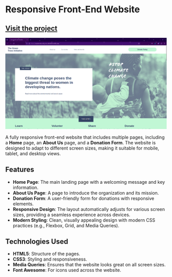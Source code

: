 # Responsive Front-End Website

## [Visit the project](https://euphonious-churros-ebd5d0.netlify.app/)

![Website Screenshot](./Websiteimage.png)

A fully responsive front-end website that includes multiple pages, including a **Home** page, an **About Us** page, and a **Donation Form**. The website is designed to adapt to different screen sizes, making it suitable for mobile, tablet, and desktop views.

## Features
- **Home Page**: The main landing page with a welcoming message and key information.
- **About Us Page**: A page to introduce the organization and its mission.
- **Donation Form**: A user-friendly form for donations with responsive elements.
- **Responsive Design**: The layout automatically adjusts for various screen sizes, providing a seamless experience across devices.
- **Modern Styling**: Clean, visually appealing design with modern CSS practices (e.g., Flexbox, Grid, and Media Queries).

## Technologies Used
- **HTML5**: Structure of the pages.
- **CSS3**: Styling and responsiveness.
- **Media Queries**: Ensures that the website looks great on all screen sizes.
- **Font Awesome**: For icons used across the website.

